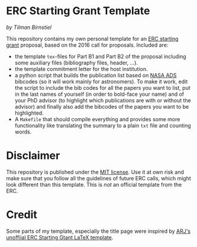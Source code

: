 # ERC Starting Grant Template
*by Tilman Birnstiel*

This repository contains my own personal template for an [ERC starting grant](http://erc.europa.eu/starting-grants) proposal, based on the 2016 call for proposals. Included are:

- the template `tex`-files for Part B1 and Part B2 of the proposal including some auxiliary files (bibliography files, header, ...).
- the template commitment letter for the host institution.
- a python script that builds the publication list based on [NASA ADS](http://adsabs.harvard.edu) bibcodes (so it will work mainly for astronomers). To make it work, edit the script to include the bib codes for all the papers you want to list, put in the last names of yourself (in order to bold-face your name) and of your PhD advisor (to highlight which publications are with or without the advisor) and finally also add the bibcodes of the papers you want to be highlighted.
- A `Makefile` that should compile everything and provides some more functionality like translating the summary to a plain `txt` file and counting words.

# Disclaimer

This repository is published under the [MIT license](https://raw.githubusercontent.com/birnstiel/erc_template/master/LICENSE.md).
Use it at own risk and make sure that you follow all the guidelines of future ERC calls, which might look different than this template. This is *not* an official template from the ERC.

# Credit

Some parts of my template, especially the title page were inspired by [ARJ's unoffiial ERC Starting Gtant LaTeX template](http://www.arj.no/2013/02/03/erc-stg-latex/).
